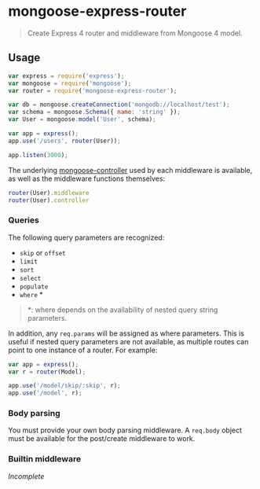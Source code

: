 # mongoose-express-router

> Create Express 4 router and middleware from Mongoose 4 model.

## Usage

```javascript
var express = require('express');
var mongoose = require('mongoose');
var router = require('mongoose-express-router');

var db = mongoose.createConnection('mongodb://localhost/test');
var schema = mongoose.Schema({ name: 'string' });
var User = mongoose.model('User', schema);

var app = express();
app.use('/users', router(User));

app.listen(3000);
```

The underlying [mongoose-controller][mongoose-controller] used by each middleware
is available, as well as the middleware functions themselves:

```javascript
router(User).middleware
router(User).controller
```

### Queries

The following query parameters are recognized:

- `skip` or `offset`
- `limit`
- `sort`
- `select`
- `populate`
- `where` \*

> \*: where depends on the availability of nested query string parameters.

In addition, any `req.params` will be assigned as where parameters. This is useful
if nested query parameters are not available, as multiple routes can point to one
instance of a router. For example:

```javascript
var app = express();
var r = router(Model);

app.use('/model/skip/:skip', r);
app.use('/model', r);
```

### Body parsing

You must provide your own body parsing middleware. A `req.body` object must be
available for the post/create middleware to work.

### Builtin middleware

_Incomplete_

[mongoose-controller]: https://github.com/samtheprogram/mongoose-controller
